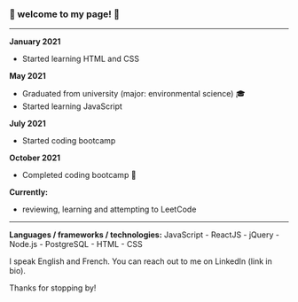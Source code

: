 ### 🌟 welcome to my page! 🌟
 --- 



**January 2021**
- Started learning HTML and CSS

**May 2021** 
- Graduated from university (major: environmental science) 🎓
- Started learning JavaScript

 **July 2021** 
- Started coding bootcamp 

 **October 2021** 
- Completed coding bootcamp 🎉

**Currently:**
- reviewing, learning and attempting to LeetCode

 --- 

**Languages / frameworks / technologies:** 
JavaScript - ReactJS - jQuery - Node.js - PostgreSQL - HTML - CSS 

I speak English and French. 
You can reach out to me on LinkedIn (link in bio). 

Thanks for stopping by!


